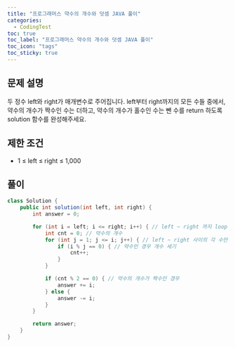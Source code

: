 ```yaml
---
title: "프로그래머스 약수의 개수와 덧셈 JAVA 풀이"
categories:
  - CodingTest
toc: true
toc_label: "프로그래머스 약수의 개수와 덧셈 JAVA 풀이"
toc_icon: "tags"
toc_sticky: true
---
```

## 문제 설명
두 정수 left와 right가 매개변수로 주어집니다. left부터 right까지의 모든 수들 중에서, 약수의 개수가 짝수인 수는 더하고, 약수의 개수가 홀수인 수는 뺀 수를 return 하도록 solution 함수를 완성해주세요.

## 제한 조건
- 1 ≤ left ≤ right ≤ 1,000

## 풀이
```java
class Solution {
    public int solution(int left, int right) {
        int answer = 0;

        for (int i = left; i <= right; i++) { // left ~ right 까지 loop
            int cnt = 0; // 약수의 개수
            for (int j = 1; j <= i; j++) { // left ~ right 사이의 각 수만큼 loop
                if (i % j == 0) { // 약수인 경우 개수 세기
                    cnt++;
                }
            }

            if (cnt % 2 == 0) { // 약수의 개수가 짝수인 경우
                answer += i;
            } else {
                answer -= i;
            }
        }

        return answer;
    }
}
```
